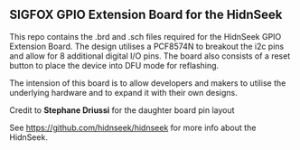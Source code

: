 ## SIGFOX GPIO Extension Board for the HidnSeek

This repo contains the .brd and .sch files required for the HidnSeek GPIO Extension Board. The design utilises a PCF8574N to breakout the i2c pins and allow for 8 additional digital I/O pins. The board also consists of a reset button to place the device into DFU mode for reflashing.

The intension of this board is to allow developers and makers to utilise the underlying hardware and to expand it with their own designs.


Credit to **Stephane Driussi** for the daughter board pin layout

See https://github.com/hidnseek/hidnseek for more info about the HidnSeek.
